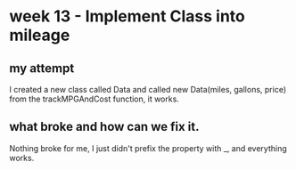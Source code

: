 # week 13 - Implement Class into mileage

## my attempt
I created a new class called Data
and called new Data(miles, gallons, price)
from the trackMPGAndCost function,
it works.

## what broke and how can we fix it.
Nothing broke for me, I just didn't prefix the 
property with _, and everything works.